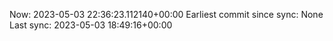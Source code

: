 Now: 2023-05-03 22:36:23.112140+00:00 Earliest commit since sync: None Last sync: 2023-05-03 18:49:16+00:00
